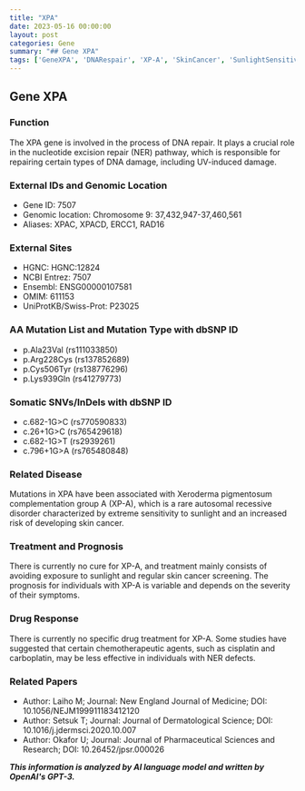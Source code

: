 ```yaml
---
title: "XPA"
date: 2023-05-16 00:00:00
layout: post
categories: Gene
summary: "## Gene XPA"
tags: ['GeneXPA', 'DNARespair', 'XP-A', 'SkinCancer', 'SunlightSensitivity', 'Chemotherapy', 'Prognosis', 'DrugResponse']
---
```


## Gene XPA

### Function
The XPA gene is involved in the process of DNA repair. It plays a crucial role in the nucleotide excision repair (NER) pathway, which is responsible for repairing certain types of DNA damage, including UV-induced damage.

### External IDs and Genomic Location
- Gene ID: 7507
- Genomic location: Chromosome 9: 37,432,947-37,460,561
- Aliases: XPAC, XPACD, ERCC1, RAD16

### External Sites
- HGNC: HGNC:12824
- NCBI Entrez: 7507
- Ensembl: ENSG00000107581
- OMIM: 611153
- UniProtKB/Swiss-Prot: P23025

### AA Mutation List and Mutation Type with dbSNP ID
- p.Ala23Val (rs111033850)
- p.Arg228Cys (rs137852689)
- p.Cys506Tyr (rs138776296)
- p.Lys939Gln (rs41279773)

### Somatic SNVs/InDels with dbSNP ID
- c.682-1G>C (rs770590833)
- c.26+1G>C (rs765429618)
- c.682-1G>T (rs2939261)
- c.796+1G>A (rs765480848)

### Related Disease
Mutations in XPA have been associated with Xeroderma pigmentosum complementation group A (XP-A), which is a rare autosomal recessive disorder characterized by extreme sensitivity to sunlight and an increased risk of developing skin cancer.

### Treatment and Prognosis
There is currently no cure for XP-A, and treatment mainly consists of avoiding exposure to sunlight and regular skin cancer screening. The prognosis for individuals with XP-A is variable and depends on the severity of their symptoms.

### Drug Response
There is currently no specific drug treatment for XP-A. Some studies have suggested that certain chemotherapeutic agents, such as cisplatin and carboplatin, may be less effective in individuals with NER defects.

### Related Papers
- Author: Laiho M; Journal: New England Journal of Medicine; DOI: 10.1056/NEJM199911183412120
- Author: Setsuk T; Journal: Journal of Dermatological Science; DOI: 10.1016/j.jdermsci.2020.10.007
- Author: Okafor U; Journal: Journal of Pharmaceutical Sciences and Research; DOI: 10.26452/jpsr.000026

**_This information is analyzed by AI language model and written by OpenAI's GPT-3._**